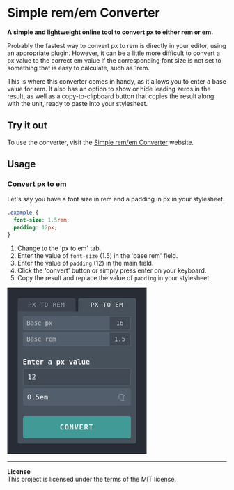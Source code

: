# Simple rem/em Converter

**A simple and lightweight online tool to convert px to either rem or em.**

Probably the fastest way to convert px to rem is directly in your editor, using an appropriate plugin. However, it can be a little more difficult to convert a px value to the correct em value if the corresponding font size is not set to something that is easy to calculate, such as 1rem.

This is where this converter comes in handy, as it allows you to enter a base value for rem. It also has an option to show or hide leading zeros in the result, as well as a copy-to-clipboard button that copies the result along with the unit, ready to paste into your stylesheet.

## Try it out

To use the converter, visit the [Simple rem/em Converter](https://dusan-b.github.io/simple-rem-em-converter) website.

## Usage

### Convert px to em

Let's say you have a font size in rem and a padding in px in your stylesheet.

```css
.example {
  font-size: 1.5rem;
  padding: 12px;
}
```

1. Change to the 'px to em' tab.
2. Enter the value of `font-size` (1.5) in the 'base rem' field.
3. Enter the value of `padding` (12) in the main field.
4. Click the 'convert' button or simply press enter on your keyboard.
5. Copy the result and replace the value of `padding` in your stylesheet.

![](./img/example.png)

---

**License**<br>
This project is licensed under the terms of the MIT license.
